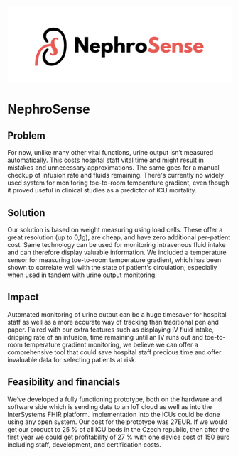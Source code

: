 ![alt text](https://github.com/NotLubo/nephro-sense/blob/master/repo-img/nephrosense.jpg?raw=true)
# NephroSense
## Problem
For now, unlike many other vital functions, urine output isn’t measured automatically. This costs hospital staff vital time and might result in mistakes and unnecessary approximations. The same goes for a manual checkup of infusion rate and fluids remaining. There's currently no widely used system for monitoring toe-to-room temperature gradient, even though it proved useful in clinical studies as a predictor of ICU mortality.
## Solution
Our solution is based on weight measuring using load cells. These offer a great resolution (up to 0,1g), are cheap, and have zero additional per-patient cost.
Same technology can be used for monitoring intravenous fluid intake and can therefore display valuable information.
We included a temperature sensor for measuring toe-to-room temperature gradient, which has been shown to correlate well with the state of patient's circulation, especially when used in tandem with urine output monitoring.
## Impact
Automated monitoring of urine output can be a huge timesaver for hospital staff as well as a more accurate way of tracking than traditional pen and paper. Paired with our extra features such as displaying IV fluid intake, dripping rate of an infusion, time remaining until an IV runs out and toe-to-room temperature gradient monitoring, we believe we can offer a comprehensive tool that could save hospital staff precious time and offer invaluable data for selecting patients at risk.
## Feasibility and financials
We’ve developed a fully functioning prototype, both on the hardware and software side which is sending data to an IoT cloud as well as into the InterSystems FHIR platform.
Implementation into the ICUs could be done using any open system.
Our cost for the prototype was 27EUR. If we would get our product to 25 % of all ICU beds in the Czech republic, then after the first year we could get profitability of 27 % with one device cost of 150 euro including staff, development, and certification costs.
